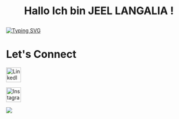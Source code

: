 # <p align="center">Hallo Ich bin JEEL LANGALIA !  
[//]: # (Hardline)
[![Typing SVG](https://readme-typing-svg.demolab.com?font=Fira+Code&pause=1000&center=true&vCenter=true&width=435&lines=Energy+%26+Data+Analysis+Enthusiast)](https://git.io/typing-svg)

# Let's Connect
[//]: # (LinkedIn)
<a href="https://www.linkedin.com/in/jeelsoni/" target="_blank">
  <img src="https://upload.wikimedia.org/wikipedia/commons/0/01/LinkedIn_Logo_2023.png" alt="LinkedIn" style="width: 40px; height: 40px;">
</a>

 [//]: # (Instagram)
<a href="https://www.instagram.com/jeelsoni/" target="_blank">
  <img src="https://upload.wikimedia.org/wikipedia/commons/a/a5/Instagram_icon.png" alt="Instagram" style="width: 40px; height: 40px;">
</a>

[//]: # (profile icon)
[![](https://visitcount.itsvg.in/api?id=jeellangalia&label=Profile%20Views&color=1&icon=0&pretty=false)](https://visitcount.itsvg.in)
